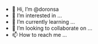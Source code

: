 - 👋 Hi, I’m @doronsa
- 👀 I’m interested in ...
- 🌱 I’m currently learning ...
- 💞️ I’m looking to collaborate on ...
- 📫 How to reach me ...

<!---
doronsa/doronsa is a ✨ special ✨ repository because its `README.md` (this file) appears on your GitHub profile.
You can click the Preview link to take a look at your changes.
--->
